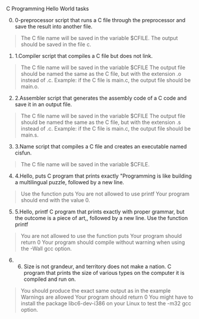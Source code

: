 C Programming Hello World tasks

0. 0-preprocessor  script that runs a C file through the preprocessor and save the result into another file.
>The C file name will be saved in the variable $CFILE.
>The output should be saved in the file c.

1. 1.Compiler  script that compiles a C file but does not link.
>The C file name will be saved in the variable $CFILE
>The output file should be named the same as the C file, but with the extension .o instead of .c.
>Example: if the C file is main.c, the output file should be main.o.

2. 2.Assembler script that generates the assembly code of a C code and save it in an output file.
>The C file name will be saved in the variable $CFILE
>The output file should be named the same as the C file, but with the extension .s instead of .c.
>Example: if the C file is main.c, the output file should be main.s.

3. 3.Name script that compiles a C file and creates an executable named cisfun.
>The C file name will be saved in the variable $CFILE.

4. 4.Hello, puts C program that prints exactly "Programming is like building a multilingual puzzle, followed by a new line.
>Use the function puts
>You are not allowed to use printf
>Your program should end with the value 0.

5. 5.Hello, printf  C program that prints exactly with proper grammar, but the outcome is a piece of art,, followed by a new line.
Use the function printf
>You are not allowed to use the function puts
>Your program should return 0
>Your program should compile without warning when using the -Wall gcc option.

6. 6. Size is not grandeur, and territory does not make a nation. C program that prints the size of various types on the computer it is compiled and run on.
>You should produce the exact same output as in the example
>Warnings are allowed
>Your program should return 0
>You might have to install the package libc6-dev-i386 on your Linux to test the -m32 gcc option.
